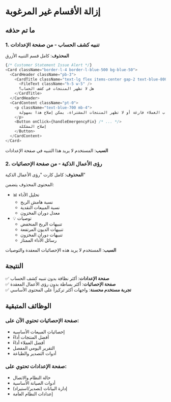 # إزالة الأقسام غير المرغوبة

## ما تم حذفه

### 1. تنبيه كشف الحساب - من صفحة الإعدادات

**المحذوف**: كامل قسم التنبيه الأزرق

```typescript
{/* Customer Statement Issue Alert */}
<Card className="border-l-4 border-l-blue-500 bg-blue-50">
  <CardHeader className="pb-3">
    <CardTitle className="text-lg flex items-center gap-2 text-blue-800">
      <FileText className="h-5 w-5" />
      هل لا تظهر المنتجات في كشف الحساب؟
    </CardTitle>
  </CardHeader>
  <CardContent className="pt-0">
    <p className="text-blue-700 mb-4">
      إذا كانت كشوف حساب العملاء فارغة أو لا تظهر المنتجات المشتراة، يمكن إصلاح هذا بسهولة
    </p>
    <Button onClick={handleEmergencyFix} /* ... */>
      إصلاح المشكلة
    </Button>
  </CardContent>
</Card>
```

**السبب**: المستخدم لا يريد هذا التنبيه في صفحة الإعدادات

### 2. رؤى الأعمال الذكية - من صفحة الإحصائيات

**المحذوف**: كامل كارت "رؤى الأعمال الذكية"

المحتوى المحذوف يتضمن:

- 📊 تحليل الأداء
  - نسبة هامش الربح
  - نسبة المبيعات النقدية
  - معدل دوران المخزون
- 💡 توصيات
  - تنبيهات الربح المنخفض
  - تنبيهات الديون المرتفعة
  - تنبيهات دوران المخزون
  - رسائل الأداء الممتاز

**السبب**: المستخدم لا يريد هذه الإحصائيات المعقدة والتوصيات

## النتيجة

✅ **صفحة الإعدادات**: أكثر نظافة بدون تنبيه كشف الحساب  
✅ **صفحة الإحصائيات**: أكثر بساطة بدون رؤى الأعمال المعقدة  
✅ **تجربة مستخدم محسنة**: واجهات أكثر تركيزاً على المحتوى الأساسي

## الوظائف المتبقية

### صفحة الإحصائيات تحتوي الآن على:

- إحصائيات المبيعات الأساسية
- أفضل المنتجات أداءً
- أفضل العملاء أداءً
- التقرير اليومي المفصل
- أدوات التصدير والطباعة

### صفحة الإعدادات تحتوي على:

- حالة النظام والاتصال
- أدوات الصيانة الأساسية
- إدارة البيانات (تصدير/استيراد)
- إعدادات النظام العامة
